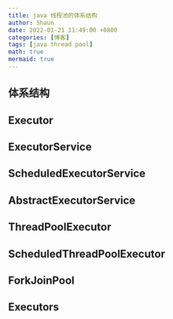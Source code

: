 ```yaml
---
title: java 线程池的体系结构
author: Shaun
date: 2022-01-21 11:49:00 +0800
categories: [博客]
tags: [java thread pool]
math: true
mermaid: true
---
```


## 体系结构

## Executor

## ExecutorService

## ScheduledExecutorService

## AbstractExecutorService

## ThreadPoolExecutor

## ScheduledThreadPoolExecutor

## ForkJoinPool

## Executors

